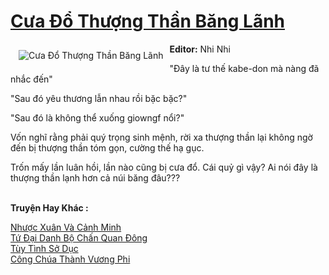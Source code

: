 <a href="https://utruyen.com/cua-do-thuong-than-bang-lanh/14993/" title="Cưa Đổ Thượng Thần Băng Lãnh"><h1>Cưa Đổ Thượng Thần Băng Lãnh</h1></a><div style="display:table"><img align="right" style="float: left; padding: 10px;" src="https://utruyen.com/images/story/200x260/cua-do-thuong-than-bang-lanh.jpg" alt="Cưa Đổ Thượng Thần Băng Lãnh"><b>Editor:</b> Nhi Nhi<p></p>"Đây là tư thế kabe-don mà nàng đã nhắc đến"<p></p>"Sau đó yêu thương lẫn nhau rồi bặc bặc?"<p></p>"Sau đó là không thể xuống giowngf nổi?"<p></p>Vốn nghĩ rằng phải quý trọng sinh mệnh, rời xa thượng thần lại không ngờ đến bị thượng thần tóm gọn, cường thế hạ gục.<p></p>Trốn mấy lần luân hồi, lần nào cũng bị cưa đổ. Cái quỷ gì vậy? Ai nói đây là thượng thần lạnh hơn cả núi băng đâu???</div><p><br><b>Truyện Hay Khác :</b></p><a href="https://utruyen.com/nhuoc-xuan-va-canh-minh/15773/" alt="Nhược Xuân Và Cảnh Minh">Nhược Xuân Và Cảnh Minh</a><br/><a href="https://github.com/quanluxury/ngontinhhot/tree/master/truyenhay/20342/" alt="Tứ Đại Danh Bộ Chấn Quan Đông">Tứ Đại Danh Bộ Chấn Quan Đông</a><br/><a href="https://github.com/quanluxury/ngontinhhot/tree/master/truyenhay/18906/" alt="Tùy Tình Sở Dục">Tùy Tình Sở Dục</a><br/><a href="https://truyenngontinhay.wordpress.com/2019/10/03/cong-chua-thanh-vuong-phi/" alt="Công Chúa Thành Vương Phi">Công Chúa Thành Vương Phi</a><br/>